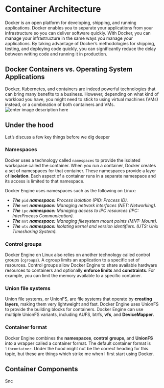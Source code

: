 # Container Architecture
Docker is an open platform for developing, shipping, and running applications. Docker enables you to separate your applications from your infrastructure so you can deliver software quickly. With Docker, you can manage your infrastructure in the same ways you manage your applications. By taking advantage of Docker’s methodologies for shipping, testing, and deploying code quickly, you can significantly reduce the delay between writing code and running it in production.

## Docker  Containers vs. Operating System Applications
Docker, Kubernetes, and containers are indeed powerful technologies that can bring many benefits to a business. However, depending on what kind of workload you have, you might need to stick to using virtual machines (VMs) instead, or a combination of both containers and VMs.
![enter image description here](https://github.com/joe-speedboat/workshop.docker/raw/main/images/containers-vs-virtual-machines.jpg)
## Under the hood
Let’s discuss a few key things before we dig deeper
### Namespaces
Docker uses a technology called `namespaces` to provide the isolated workspace called the container. When you run a container, Docker creates a set of namespaces for that container.
These namespaces provide a layer of **isolation**. Each aspect of a container runs in a separate namespace and its access is limited to that namespace.

Docker Engine uses namespaces such as the following on Linux:
-   **_The_** `pid` **_namespace:_** _Process isolation (PID: Process ID)._
-   **_The_** `net` **_namespace:_** _Managing network interfaces (NET: Networking)._
-   **_The_** `ipc` **_namespace:_** _Managing access to IPC resources (IPC: InterProcess Communication)._
-   **_The_** `mnt` **_namespace:_** _Managing filesystem mount points (MNT: Mount)._
-   **_The_** `uts` **_namespace:_** _Isolating kernel and version identifiers. (UTS: Unix Timesharing System)._

### Control groups
Docker Engine on Linux also relies on another technology called control groups (`cgroups`). A cgroup limits an application to a specific set of resources. Control groups allow Docker Engine to share available hardware resources to containers and optionally **enforce limits** and **constraints**. For example, you can limit the memory available to a specific container.

### Union file systems
Union file systems, or UnionFS, are file systems that operate by **creating layers**, making them very lightweight and fast. Docker Engine uses UnionFS to provide the building blocks for containers. Docker Engine can use multiple UnionFS variants, including AUFS, btrfs, **vfs**, and **DeviceMapper**.

### Container format
Docker Engine combines the **namespaces**, **control groups**, and **UnionFS** into a wrapper called a container format. The default container format is `libcontainer`.
Under the hood might not be the correct heading for this topic, but these are things which strike me when I first start using Docker.

## Container Components
Snc
<!--stackedit_data:
eyJoaXN0b3J5IjpbLTE4ODEwNDc3MjQsMTkwMzU4ODAyMSwtMj
A0NDc1NDExMSwxNjc5Nzk1MTgzLDExMzY0MTUzMzldfQ==
-->